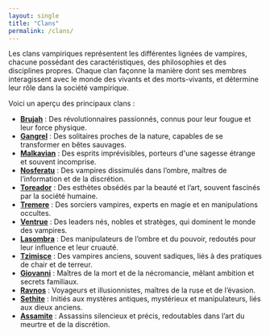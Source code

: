 ```yaml
---
layout: single
title: "Clans"
permalink: /clans/
---
```


Les clans vampiriques représentent les différentes lignées de vampires, chacune possédant des caractéristiques, des philosophies et des disciplines propres. Chaque clan façonne la manière dont ses membres interagissent avec le monde des vivants et des morts-vivants, et détermine leur rôle dans la société vampirique.

Voici un aperçu des principaux clans :

- **[Brujah](/clans/brujah/)** : Des révolutionnaires passionnés, connus pour leur fougue et leur force physique.
- **[Gangrel](/clans/gangrel/)** : Des solitaires proches de la nature, capables de se transformer en bêtes sauvages.
- **[Malkavian](/clans/malkavian/)** : Des esprits imprévisibles, porteurs d'une sagesse étrange et souvent incomprise.
- **[Nosferatu](/clans/nosferatu/)** : Des vampires dissimulés dans l’ombre, maîtres de l’information et de la discrétion.
- **[Toreador](/clans/toreador/)** : Des esthètes obsédés par la beauté et l’art, souvent fascinés par la société humaine.
- **[Tremere](/clans/tremere/)** : Des sorciers vampires, experts en magie et en manipulations occultes.
- **[Ventrue](/clans/ventrue/)** : Des leaders nés, nobles et stratèges, qui dominent le monde des vampires.
- **[Lasombra](/clans/lasombra/)** : Des manipulateurs de l’ombre et du pouvoir, redoutés pour leur influence et leur cruauté.
- **[Tzimisce](/clans/tzimisce/)** : Des vampires anciens, souvent sadiques, liés à des pratiques de chair et de terreur.
- **[Giovanni](/clans/giovanni/)** : Maîtres de la mort et de la nécromancie, mêlant ambition et secrets familiaux.
- **[Ravnos](/clans/ravnos/)** : Voyageurs et illusionnistes, maîtres de la ruse et de l’évasion.
- **[Sethite](/clans/sethite/)** : Initiés aux mystères antiques, mystérieux et manipulateurs, liés aux dieux anciens.
- **[Assamite](/clans/assamite/)** : Assassins silencieux et précis, redoutables dans l’art du meurtre et de la discrétion.
